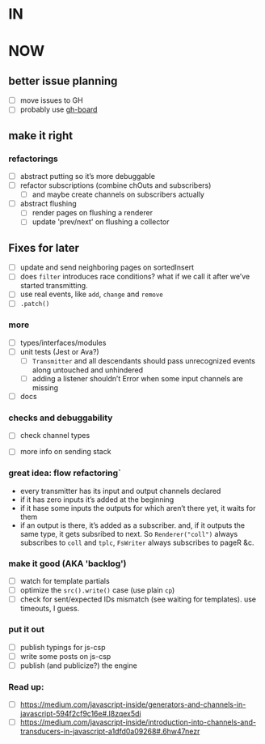 # IN

# NOW
## better issue planning
- [ ] move issues to GH
- [ ] probably use [gh-board](https://github.com/philschatz/gh-board)

## make it right
### refactorings
- [ ] abstract putting so it’s more debuggable
- [ ] refactor subscriptions (combine chOuts and subscribers)
    - [ ] and maybe create channels on subscribers actually
- [ ] abstract flushing
    - [ ] render pages on flushing a renderer
    - [ ] update 'prev/next' on flushing a collector

## Fixes for later
- [ ] update and send neighboring pages on sortedInsert
- [ ] does `filter` introduces race conditions? what if we call it after we’ve started transmitting.
- [ ] use real events, like `add`, `change` and `remove`
- [ ] `.patch()`

### more
- [ ] types/interfaces/modules
- [ ] unit tests (Jest or Ava?)
    - [ ] `Transmitter` and all descendants should pass unrecognized events along untouched and unhindered
    - [ ] adding a listener shouldn’t Error when some input channels are missing
- [ ] docs

### checks and debuggability
- [ ] check channel types
- [ ] more info on sending stack


### great idea: flow refactoring`
- every transmitter has its input and output channels declared
- if it has zero inputs it’s added at the beginning
- if it hase some inputs the outputs for which aren’t there yet, it waits for them
- if an output is there, it’s added as a subscriber. and, if it outputs the same type, it gets subsribed to next. So `Renderer("coll")` always subscribes to `coll` and `tplc`, `FsWriter` always subscribes to pageR &c.

### make it good (AKA 'backlog')
- [ ] watch for template partials
- [ ] optimize the `src().write()` case (use plain `cp`)
- [ ] check for sent/expected IDs mismatch (see waiting for templates). use timeouts, I guess.

### put it out
- [ ] publish typings for js-csp
- [ ] write some posts on js-csp
- [ ] publish (and publicize?) the engine

### Read up:
- [ ] https://medium.com/javascript-inside/generators-and-channels-in-javascript-594f2cf9c16e#.l8zqex5di
- [ ] https://medium.com/javascript-inside/introduction-into-channels-and-transducers-in-javascript-a1dfd0a09268#.6hw47nezr